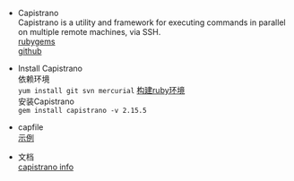 * Capistrano  
Capistrano is a utility and framework for executing commands in parallel on multiple remote machines, via SSH.  
  [rubygems](https://rubygems.org/gems/capistrano/versions/2.15.5)  
  [github](https://github.com/capistrano/capistrano)

* Install Capistrano  
依赖环境  
  ```yum install git svn mercurial```
  [构建ruby环境](https://ruby-china.org/wiki/install_ruby_guide)  
安装Capistrano  
  ```gem install capistrano -v 2.15.5```  
  
* capfile  
  [示例](https://ruby-china.org/wiki/capistrano-2_x-getting-started)  

* 文档    
  [capistrano info](http://www.rubydoc.info/gems/capistrano/2.15.5)
